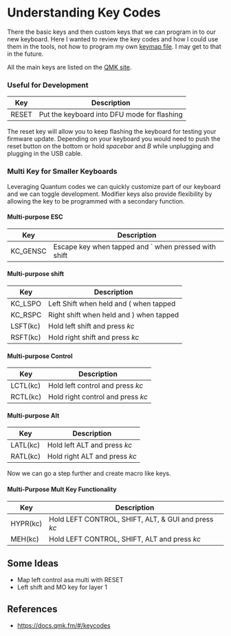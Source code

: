 # Understanding Key Codes

There the basic keys and then custom keys that we can program in to our new keyboard. Here I wanted to review the key codes and how I could use them in the tools, not how to program my own [keymap file](https://docs.qmk.fm/#/keymap). I may get to that in the future.

All the main keys are listed on the [QMK site](https://docs.qmk.fm/#/keycodes_basic).


### Useful for Development

| Key | Description |
| --- | --- |
| RESET | Put the keyboard into DFU mode for flashing |

The reset key will allow you to keep flashing the keyboard for testing your firmware update. Depending on your keyboard you would need to push the reset button on the bottom or hold *spacebar* and *B* while unplugging and plugging in the USB cable.

### Multi Key for Smaller Keyboards
Leveraging Quantum codes we can quickly customize part of our keyboard and we can toggle development. Modifier keys also provide flexibility by allowing the key to be programmed with a secondary function.

#### Multi-purpose ESC
| Key | Description |
| --- | --- |
| KC_GENSC | Escape key when tapped and ` when pressed with shift |

#### Multi-purpose shift
| Key | Description |
| --- | --- |
| KC_LSPO | Left Shift when held and ( when tapped |
| KC_RSPC | Right shift when held and ) when tapped |
| LSFT(kc) | Hold left shift and press *kc* |
| RSFT(kc) | Hold right shift and press *kc* |

#### Multi-purpose Control
| Key | Description |
| --- | --- |
| LCTL(kc) | Hold left control and press *kc* |
| RCTL(kc) | Hold right control and press *kc*  |

#### Multi-purpose Alt
| Key | Description |
| --- | --- |
| LATL(kc) | Hold left ALT and press *kc* |
| RATL(kc) | Hold right ALT and press *kc*  |

Now we can go a step further and create macro like keys.
#### Multi-Purpose Mult Key Functionality
| Key | Description |
| --- | --- |
| HYPR(kc) | Hold LEFT CONTROL, SHIFT, ALT, & GUI and press *kc* |
| MEH(kc) | Hold LEFT CONTROL, SHIFT, ALT and press *kc* |

## Some Ideas
- Map left control asa multi with RESET
- Left shift and MO key for layer 1


## References
- https://docs.qmk.fm/#/keycodes
